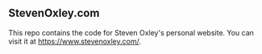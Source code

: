 ## StevenOxley.com

This repo contains the code for Steven Oxley's personal website. You can visit it at https://www.stevenoxley.com/.

